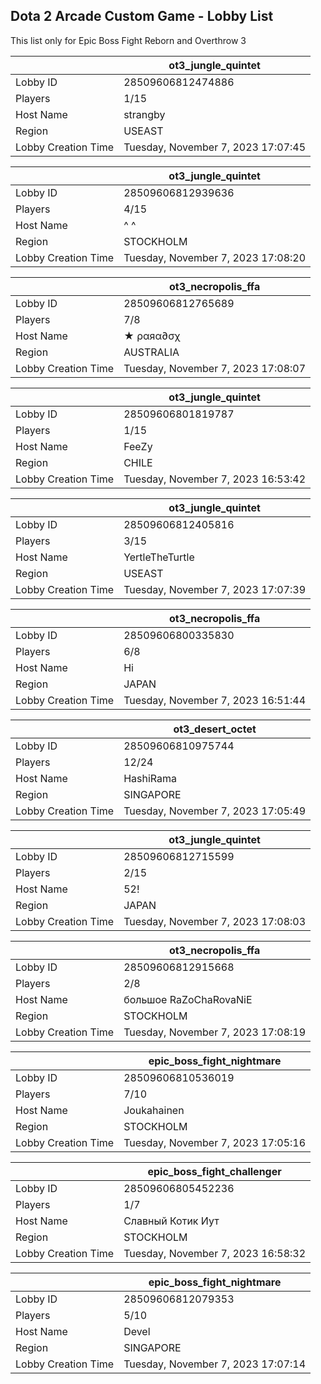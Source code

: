 ## Dota 2 Arcade Custom Game - Lobby List

This list only for Epic Boss Fight Reborn and Overthrow 3

|  | ot3_jungle_quintet |
| ------ | ------ |
| Lobby ID | 28509606812474886 |
| Players | 1/15 |
| Host Name | strangby |
| Region | USEAST |
| Lobby Creation Time | Tuesday, November 7, 2023 17:07:45 |


|  | ot3_jungle_quintet |
| ------ | ------ |
| Lobby ID | 28509606812939636 |
| Players | 4/15 |
| Host Name | ^ ^ |
| Region | STOCKHOLM |
| Lobby Creation Time | Tuesday, November 7, 2023 17:08:20 |


|  | ot3_necropolis_ffa |
| ------ | ------ |
| Lobby ID | 28509606812765689 |
| Players | 7/8 |
| Host Name | ★ ραяα∂σχ |
| Region | AUSTRALIA |
| Lobby Creation Time | Tuesday, November 7, 2023 17:08:07 |


|  | ot3_jungle_quintet |
| ------ | ------ |
| Lobby ID | 28509606801819787 |
| Players | 1/15 |
| Host Name | FeeZy |
| Region | CHILE |
| Lobby Creation Time | Tuesday, November 7, 2023 16:53:42 |


|  | ot3_jungle_quintet |
| ------ | ------ |
| Lobby ID | 28509606812405816 |
| Players | 3/15 |
| Host Name | YertleTheTurtle |
| Region | USEAST |
| Lobby Creation Time | Tuesday, November 7, 2023 17:07:39 |


|  | ot3_necropolis_ffa |
| ------ | ------ |
| Lobby ID | 28509606800335830 |
| Players | 6/8 |
| Host Name | Hi |
| Region | JAPAN |
| Lobby Creation Time | Tuesday, November 7, 2023 16:51:44 |


|  | ot3_desert_octet |
| ------ | ------ |
| Lobby ID | 28509606810975744 |
| Players | 12/24 |
| Host Name | HashiRama |
| Region | SINGAPORE |
| Lobby Creation Time | Tuesday, November 7, 2023 17:05:49 |


|  | ot3_jungle_quintet |
| ------ | ------ |
| Lobby ID | 28509606812715599 |
| Players | 2/15 |
| Host Name | 52! |
| Region | JAPAN |
| Lobby Creation Time | Tuesday, November 7, 2023 17:08:03 |


|  | ot3_necropolis_ffa |
| ------ | ------ |
| Lobby ID | 28509606812915668 |
| Players | 2/8 |
| Host Name | большое RaZoChaRovaNiE |
| Region | STOCKHOLM |
| Lobby Creation Time | Tuesday, November 7, 2023 17:08:19 |


|  | epic_boss_fight_nightmare |
| ------ | ------ |
| Lobby ID | 28509606810536019 |
| Players | 7/10 |
| Host Name | Joukahainen |
| Region | STOCKHOLM |
| Lobby Creation Time | Tuesday, November 7, 2023 17:05:16 |


|  | epic_boss_fight_challenger |
| ------ | ------ |
| Lobby ID | 28509606805452236 |
| Players | 1/7 |
| Host Name | Славный Котик Иут |
| Region | STOCKHOLM |
| Lobby Creation Time | Tuesday, November 7, 2023 16:58:32 |


|  | epic_boss_fight_nightmare |
| ------ | ------ |
| Lobby ID | 28509606812079353 |
| Players | 5/10 |
| Host Name | Devel |
| Region | SINGAPORE |
| Lobby Creation Time | Tuesday, November 7, 2023 17:07:14 |


